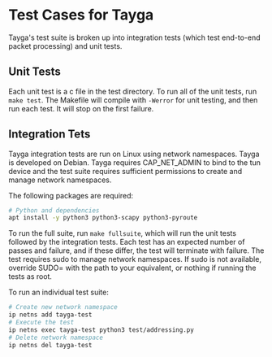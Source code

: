 # Test Cases for Tayga
Tayga's test suite is broken up into integration tests (which test end-to-end packet processing) and unit tests. 

## Unit Tests
Each unit test is a c file in the test directory. To run all of the unit tests, run `make test`. The Makefile will compile with `-Werror` for unit testing, and then run each test. It will stop on the first failure. 

## Integration Tets
Tayga integration tests are run on Linux using network namespaces. Tayga is developed on Debian. Tayga requires CAP_NET_ADMIN to bind to the tun device and the test suite requires sufficient permissions to create and manage network namespaces.

The following packages are required:
```sh
# Python and dependencies
apt install -y python3 python3-scapy python3-pyroute
```

To run the full suite, run `make fullsuite`, which will run the unit tests followed by the integration tests. Each test has an expected number of passes and failure, and if these differ, the test will terminate with failure. The test requires sudo to manage network namespaces. If sudo is not available, override SUDO= with the path to your equivalent, or nothing if running the tests as root.

To run an individual test suite:
```sh
# Create new network namespace
ip netns add tayga-test
# Execute the test
ip netns exec tayga-test python3 test/addressing.py
# Delete network namespace
ip netns del tayga-test
```